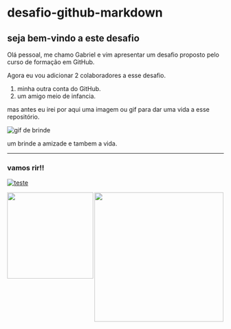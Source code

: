 # desafio-github-markdown
## seja bem-vindo a este desafio   

Olá pessoal, me chamo Gabriel e vim apresentar um desafio proposto pelo curso de formação em GitHub.

Agora eu vou adicionar 2 colaboradores a esse desafio. 
1. minha outra conta do GitHub.
2. um amigo meio de infancia.
 
 mas antes eu irei por aqui uma imagem ou gif para dar uma vida a esse repositório.

 ![gif de brinde ](https://media.tenor.com/bJ1zMWkMeUEAAAAM/thank-you-thank-you-sir.gif)
  
  um brinde a amizade e tambem a vida.
  
  ----

### vamos rir!!

[![teste](https://img.youtube.com/vi/NLqQZaD9Dco/maxresdefault.jpg)](https://www.youtube.com/watch?v=NLqQZaD9Dco)

[<img src="https://img.youtube.com/vi/NLqQZaD9Dco/maxresdefault.jpg" align="left" width="200" />](https://www.youtube.com/watch?v=NLqQZaD9Dco)


<a href="https://www.youtube.com/watch?v=NLqQZaD9Dco">
  <img src="https://img.youtube.com/vi/NLqQZaD9Dco/maxresdefault.jpg" width="300">
</a>